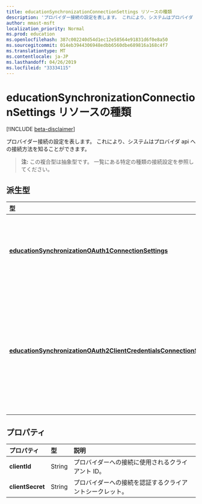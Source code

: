 ```yaml
---
title: educationSynchronizationConnectionSettings リソースの種類
description: 'プロバイダー接続の設定を表します。 これにより、システムはプロバイダ api への接続方法を知ることができます。 '
author: mmast-msft
localization_priority: Normal
ms.prod: education
ms.openlocfilehash: 387c002240d54d1ec12e58564e91831d6f0e8a50
ms.sourcegitcommit: 014eb3944306948edbb6560dbe689816a168c4f7
ms.translationtype: MT
ms.contentlocale: ja-JP
ms.lasthandoff: 04/26/2019
ms.locfileid: "33334115"
---
```

# <a name="educationsynchronizationconnectionsettings-resource-type"></a>educationSynchronizationConnectionSettings リソースの種類

[!INCLUDE [beta-disclaimer](../../includes/beta-disclaimer.md)]

プロバイダー接続の設定を表します。 これにより、システムはプロバイダ api への接続方法を知ることができます。 

> **注:** この複合型は抽象型です。 一覧にある特定の種類の接続設定を参照してください。

## <a name="derived-types"></a>派生型
| 型 | 説明 | 
|:-|:-|
| [**educationSynchronizationOAuth1ConnectionSettings**](educationsynchronizationoauth1connectionsettings.md) | この型を使用して、OAuth1 の接続設定を提供します。 |
| [**educationSynchronizationOAuth2ClientCredentialsConnectionSettings**](educationsynchronizationoauth2clientcredentialsconnectionsettings.md) | この種類を使用して、OAuth2 クライアント資格情報の付与に接続設定を提供します。 |

## <a name="properties"></a>プロパティ

| プロパティ | 型 | 説明 |
|:-|:-|:-|
| **clientId** | String |  プロバイダーへの接続に使用されるクライアント ID。 |
| **clientSecret** | String |  プロバイダーへの接続を認証するクライアントシークレット。 |
